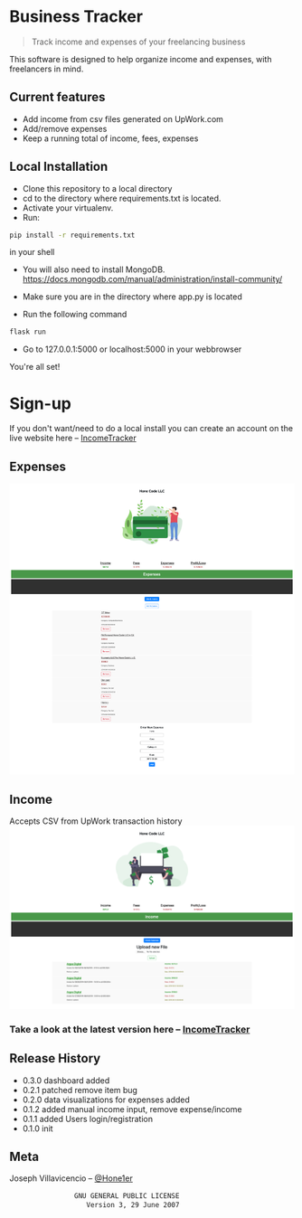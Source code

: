 # Business Tracker
> Track income and expenses of your freelancing business

This software is designed to help organize income and expenses, with freelancers in mind. 

## Current features
- Add income from csv files generated on UpWork.com
- Add/remove expenses
- Keep a running total of income, fees, expenses

## Local Installation

- Clone this repository to a local directory
- cd to the directory where requirements.txt is located.
- Activate your virtualenv.
- Run: 
```sh
pip install -r requirements.txt
```
in your shell

- You will also need to install MongoDB. https://docs.mongodb.com/manual/administration/install-community/
- Make sure you are in the directory where app.py is located 


- Run the following command

```sh
flask run
```

- Go to 127.0.0.1:5000 or localhost:5000 in your webbrowser


You're all set!

# Sign-up
If you don't want/need to do a local install you can create an account on the live website here – [IncomeTracker](https://incometracker.herokuapp.com)


## Expenses
![](gitimg/img1.png)


## Income
Accepts CSV from UpWork transaction history
![](gitimg/img2.png)


### Take a look at the latest version here – [IncomeTracker](https//incometracker.herokuapp.com)
## Release History
* 0.3.0 dashboard added
* 0.2.1 patched remove item bug
* 0.2.0 data visualizations for expenses added
* 0.1.2 added manual income input, remove expense/income
* 0.1.1 added Users login/registration
* 0.1.0 init

## Meta

Joseph Villavicencio – [@Hone1er](https://twitter.com/hone1er)

                    GNU GENERAL PUBLIC LICENSE
                       Version 3, 29 June 2007
